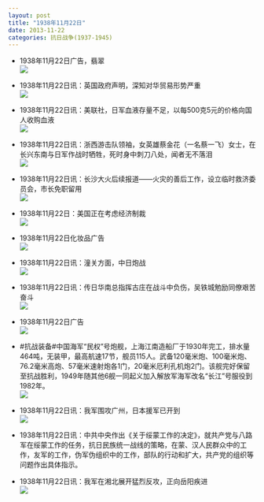 ```yaml
---
layout: post
title: "1938年11月22日"
date: 2013-11-22
categories: 抗日战争(1937-1945)
---
```


<meta name="referrer" content="no-referrer" />

- 1938年11月22日广告，翡翠 <br/><img src="https://ww2.sinaimg.cn/large/aca367d8jw1eau7a1e5rvj20920au0u3.jpg" />

- 1938年11月22日讯：英国政府声明，深知对华贸易形势严重 <br/><img src="https://ww2.sinaimg.cn/large/aca367d8jw1eau5joec2xj20cs0yngqm.jpg" />

- 1938年11月22日讯：美联社，日军血液存量不足，以每500克5元的价格向国人收购血液 <br/><img src="https://ww3.sinaimg.cn/large/aca367d8jw1eau3t53h1xj206u061dgd.jpg" />

- 1938年11月22日讯：浙西游击队领袖，女英雄蔡金花（一名蔡一飞）女士，在长兴东南与日军作战时牺牲，死时身中刺刀八处，闻者无不落泪 <br/><img src="https://ww1.sinaimg.cn/large/aca367d8jw1eau22q42hzj20890bmq4e.jpg" />

- 1938年11月22日讯：长沙大火后续报道——火灾的善后工作，设立临时救济委员会，市长免职留用 <br/><img src="https://ww4.sinaimg.cn/large/aca367d8jw1eatylxw1m9j20cs1ahdnc.jpg" />

- 1938年11月22日：美国正在考虑经济制裁 <br/><img src="https://ww2.sinaimg.cn/large/aca367d8jw1eatwviixj4j20cs0jfq9r.jpg" />

- 1938年11月22日化妆品广告 <br/><img src="https://ww2.sinaimg.cn/large/aca367d8jw1eatv501rm9j20ki0gswjl.jpg" />

- 1938年11月22日讯：潼关方面，中日炮战 <br/><img src="https://ww1.sinaimg.cn/large/aca367d8jw1eatpxr8vn6j20cs0fqgmx.jpg" />

- 1938年11月22日讯：传日华南总指挥古庄在战斗中负伤，吴铁城勉励同僚艰苦奋斗 <br/><img src="https://ww3.sinaimg.cn/large/aca367d8jw1eato7cacvoj20e90ha42k.jpg" />

- 1938年11月22日广告 <br/><img src="https://ww4.sinaimg.cn/large/aca367d8jw1eatmgxn3dfj20cl0h5jtl.jpg" />

- #抗战装备#中国海军“民权”号炮舰，上海江南造船厂于1930年完工，排水量464吨，无装甲，最高航速17节，舰员115人。武备120毫米炮、100毫米炮、76.2毫米高炮、57毫米速射炮各1门，20毫米厄利孔机炮2门。该舰完好保留至抗战胜利，1949年随其他6舰一同起义加入解放军海军改名“长江”号服役到1982年。 <br/><img src="https://ww1.sinaimg.cn/large/aca367d8jw1eatkftpcmwj20go0x6wgr.jpg" />

- 1938年11月22日讯：我军围攻广州，日本援军已开到 <br/><img src="https://ww1.sinaimg.cn/large/aca367d8jw1eatj027v5qj20b20h2mzr.jpg" />

- 1938年11月22日讯：中共中央作出《关于绥蒙工作的决定》，就共产党与八路军在绥蒙工作的任务，抗日民族统一战线的策略，在蒙、汉人民群众中的工作，友军的工作，伪军伪组织中的工作，部队的行动和扩大，共产党的组织等问题作出具体指示。 

- 1938年11月22日讯：我军在湘北展开猛烈反攻，正向岳阳疾进 <br/><img src="https://ww2.sinaimg.cn/large/aca367d8jw1eatfj2k3f9j20cs1buamv.jpg" />


